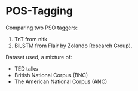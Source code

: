 # POS-Tagging

Comparing two PSO taggers: 
   1. TnT from nltk 
   2. BiLSTM from Flair by Zolando Research Group).

Dataset used, a mixture of:
 - TED talks
 - British National Corpus (BNC)
 - The American National Corpus (ANC)
